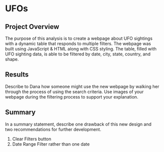 # UFOs
## Project Overview
The purpose of this analysis is to create a webpage about UFO sightings with a dynamic table that responds to multiple filters. The webpage was built using JavaScript & HTML along with CSS styling. The table, filled with UFO sighting data, is able to be filtered by date, city, state, country, and shape.

## Results
Describe to Dana how someone might use the new webpage by walking her through the process of using the search criteria. Use images of your webpage during the filtering process to support your explanation.

## Summary
In a summary statement, describe one drawback of this new design and two recommendations for further development.

1. Clear Filters button
2. Date Range Filter rather than one date
